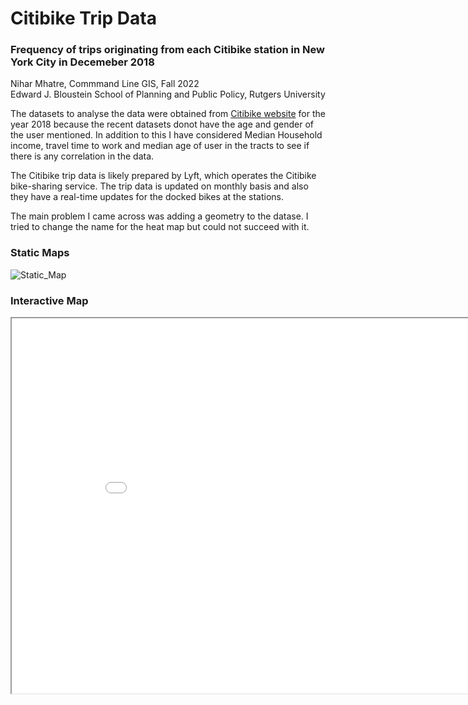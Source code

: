 # Citibike Trip Data 
### Frequency of trips originating from each Citibike station in New York City in Decemeber 2018
Nihar Mhatre, Commmand Line GIS, Fall 2022  
Edward J. Bloustein School of Planning and Public Policy, Rutgers University

The datasets to analyse the data were obtained from [Citibike website](https://citibikenyc.com/) for the year 2018 because the recent datasets donot have the age and gender of the user mentioned. In addition to this I have considered Median Household income, travel time to work and median age of user in the tracts to see if there is any correlation in the data. 

The Citibike trip data is likely prepared by Lyft, which operates the Citibike bike-sharing service. The trip data is updated on monthly basis and also they have a real-time updates for the docked bikes at the stations.

The main problem I came across was adding a geometry to the datase. I tried to change the name for the heat map but could not succeed with it.

### Static Maps
![Static_Map](https://github.com/niharmhatre/citibike_analysis/blob/main/NYC_no_vehicles.png)

### Interactive Map  
<iframe src="citibike_analysis.html" height="600" width="900"></iframe>
